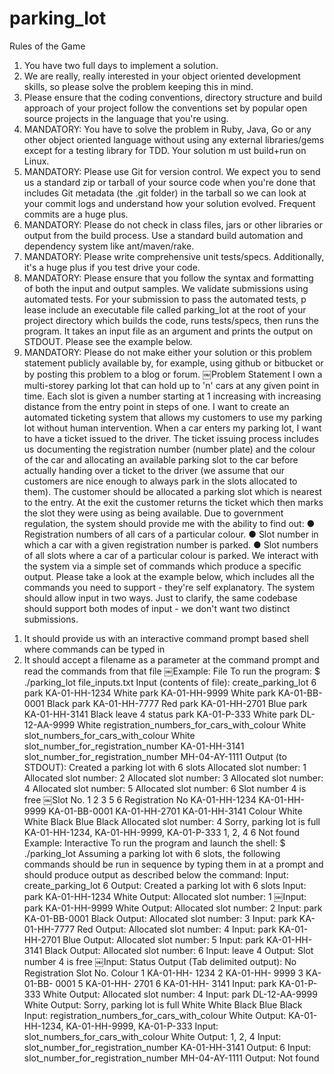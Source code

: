 # parking_lot

Rules of the Game
1. You have two full days to implement a solution.
2. We are really, really interested in your object oriented development skills,
so please solve the problem keeping this in mind.
3. Please ensure that the coding conventions, directory structure and build
approach of your project follow the conventions set by popular open
source projects in the language that you're using.
4. MANDATORY: You have to solve the problem in Ruby, Java, Go or any
other object oriented language ​without using any external libraries/gems​ except for a testing library for TDD. Your solution m​ ust build+run on Linux.
5. MANDATORY: Please use Git for version control. We expect you to send us a ​standard zip or tarball​ of your source code when you're done that includes Git metadata (the .git folder) in the tarball so we can look at your commit logs and understand how your solution evolved. Frequent commits are a huge plus.
6. MANDATORY: Please ​do not ​check in class files, jars or other libraries or output from the build process. Use a standard build automation and dependency system like ant/maven/rake.
7. MANDATORY: Please write comprehensive unit tests/specs. Additionally, it's a huge plus if you test drive your code.
8. MANDATORY: Please ensure that you follow the syntax and formatting of both the input and output samples. We validate submissions using automated tests. For your submission to pass the automated tests, p​ lease include an executable file called parking_lot at the root of your project directory​ which builds the code, runs tests/specs, then runs the program. It takes an input file as an argument and prints the output on STDOUT. Please see the example below.
9. MANDATORY: Please do not make either your solution or this problem statement publicly available by, for example, using github or bitbucket or by posting this problem to a blog or forum.
￼Problem Statement
I own a multi-storey parking lot that can hold up to 'n' cars at any given point in time. Each slot is given a number starting at 1 increasing with increasing distance from the entry point in steps of one. I want to create an automated ticketing system that allows my customers to use my parking lot without human intervention.
When a car enters my parking lot, I want to have a ticket issued to the driver. The ticket issuing process includes us documenting the registration number (number plate) and the colour of the car and allocating an available parking slot to the car before actually handing over a ticket to the driver (we assume that our customers are nice enough to always park in the slots allocated to them). The customer should be allocated a parking slot which is nearest to the entry. At the exit the customer returns the ticket which then marks the slot they were using as being available.
Due to government regulation, the system should provide me with the ability to find out:
● Registration numbers of all cars of a particular colour.
● Slot number in which a car with a given registration number is parked.
● Slot numbers of all slots where a car of a particular colour is parked.
We interact with the system via a simple set of commands which produce a specific output. Please take a look at the example below, which includes all the commands you need to support - they're self explanatory. The system should allow input in two ways. Just to clarify, the same codebase should support both modes of input - we don't want two distinct submissions.
1) It should provide us with an interactive command prompt based shell where commands can be typed in
2) It should accept a filename as a parameter at the command prompt and read the commands from that file
￼Example: File
To run the program:
$ ./parking_lot file_inputs.txt
Input (contents of file):
create_parking_lot 6
park KA-01-HH-1234 White
park KA-01-HH-9999 White
park KA-01-BB-0001 Black
park KA-01-HH-7777 Red
park KA-01-HH-2701 Blue
park KA-01-HH-3141 Black
leave 4
status
park KA-01-P-333 White
park DL-12-AA-9999 White
registration_numbers_for_cars_with_colour White
slot_numbers_for_cars_with_colour White
slot_number_for_registration_number KA-01-HH-3141
slot_number_for_registration_number MH-04-AY-1111
Output (to STDOUT):
Created a parking lot with 6 slots
Allocated slot number: 1
Allocated slot number: 2
Allocated slot number: 3
Allocated slot number: 4
Allocated slot number: 5
Allocated slot number: 6
Slot number 4 is free
￼Slot No. 1
2
3
5 6
Registration No
KA-01-HH-1234
KA-01-HH-9999
KA-01-BB-0001
KA-01-HH-2701
KA-01-HH-3141
Colour
White
White
Black
Blue
Black
Allocated slot number: 4
Sorry, parking lot is full
KA-01-HH-1234, KA-01-HH-9999, KA-01-P-333
1, 2, 4
6 Not found
Example: Interactive
To run the program and launch the shell:
$ ./parking_lot
Assuming a parking lot with 6 slots, the following commands should be run in sequence by typing them in at a prompt and should produce output as described below the command:
Input:
create_parking_lot 6
Output:
Created a parking lot with 6 slots
Input:
park KA-01-HH-1234 White
Output:
Allocated slot number: 1
￼Input:
park KA-01-HH-9999 White
Output:
Allocated slot number: 2
Input:
park KA-01-BB-0001 Black
Output:
Allocated slot number: 3
Input:
park KA-01-HH-7777 Red
Output:
Allocated slot number: 4
Input:
park KA-01-HH-2701 Blue
Output:
Allocated slot number: 5
Input:
park KA-01-HH-3141 Black
Output:
Allocated slot number: 6
Input:
leave 4
Output:
Slot number 4 is free
￼Input:
Status
Output (Tab delimited output):
No     Registration Slot No.  Colour
1      KA-01-HH- 1234
2      KA-01-HH- 9999
3      KA-01-BB- 0001
5      KA-01-HH- 2701
6      KA-01-HH- 3141
Input:
park KA-01-P-333 White
Output:
Allocated slot number: 4
Input:
park DL-12-AA-9999 White
Output:
Sorry, parking lot is full
White
White
Black
Blue
Black
Input:
registration_numbers_for_cars_with_colour White
Output:
KA-01-HH-1234, KA-01-HH-9999, KA-01-P-333
Input:
slot_numbers_for_cars_with_colour White
Output:
1, 2, 4
Input:
slot_number_for_registration_number KA-01-HH-3141
Output: 6
Input:
slot_number_for_registration_number MH-04-AY-1111
Output:
Not found